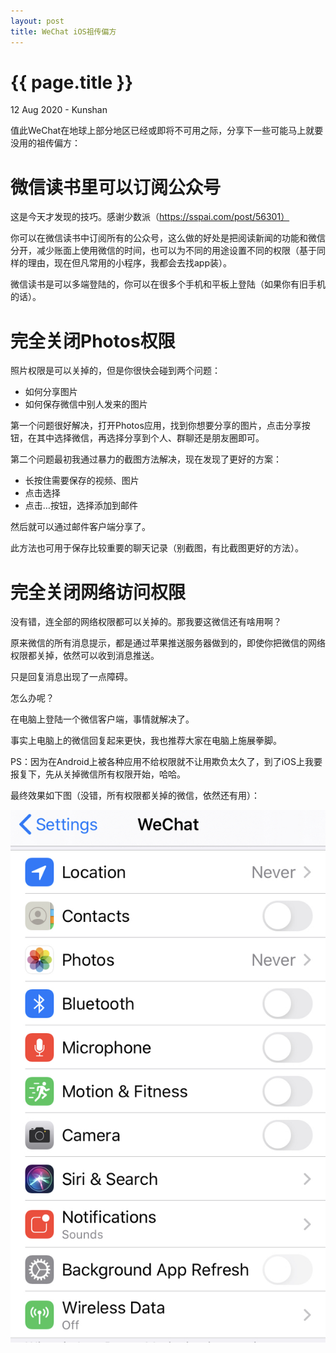 ```yaml
---
layout: post
title: WeChat iOS祖传偏方
---
```


{{ page.title }}
================
<p class="meta">12 Aug 2020 - Kunshan</p>

值此WeChat在地球上部分地区已经或即将不可用之际，分享下一些可能马上就要没用的祖传偏方：

# 微信读书里可以订阅公众号

这是今天才发现的技巧。感谢少数派（https://sspai.com/post/56301）

你可以在微信读书中订阅所有的公众号，这么做的好处是把阅读新闻的功能和微信分开，减少账面上使用微信的时间，也可以为不同的用途设置不同的权限（基于同样的理由，现在但凡常用的小程序，我都会去找app装）。

微信读书是可以多端登陆的，你可以在很多个手机和平板上登陆（如果你有旧手机的话）。

# 完全关闭Photos权限

照片权限是可以关掉的，但是你很快会碰到两个问题：
* 如何分享图片
* 如何保存微信中别人发来的图片

第一个问题很好解决，打开Photos应用，找到你想要分享的图片，点击分享按钮，在其中选择微信，再选择分享到个人、群聊还是朋友圈即可。

第二个问题最初我通过暴力的截图方法解决，现在发现了更好的方案：
* 长按住需要保存的视频、图片
* 点击选择
* 点击…按钮，选择添加到邮件

然后就可以通过邮件客户端分享了。

此方法也可用于保存比较重要的聊天记录（别截图，有比截图更好的方法）。

# 完全关闭网络访问权限

没有错，连全部的网络权限都可以关掉的。那我要这微信还有啥用啊？

原来微信的所有消息提示，都是通过苹果推送服务器做到的，即使你把微信的网络权限都关掉，依然可以收到消息推送。

只是回复消息出现了一点障碍。

怎么办呢？

在电脑上登陆一个微信客户端，事情就解决了。

事实上电脑上的微信回复起来更快，我也推荐大家在电脑上施展拳脚。

PS：因为在Android上被各种应用不给权限就不让用欺负太久了，到了iOS上我要报复下，先从关掉微信所有权限开始，哈哈。

最终效果如下图（没错，所有权限都关掉的微信，依然还有用）：

![My helpful screenshot](/photos/Settings.jpg)
